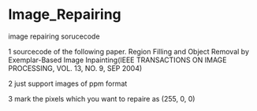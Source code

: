 # Image_Repairing
image repairing sorucecode

1 sourcecode of the following paper.
Region Filling and Object Removal by Exemplar-Based Image
Inpainting(IEEE TRANSACTIONS ON IMAGE PROCESSING, VOL. 13, NO. 9, SEP
2004)

2 just support images of ppm format

3 mark the pixels which you want to repaire as (255, 0, 0) 


